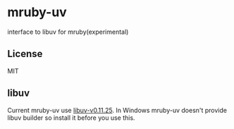 mruby-uv
========

interface to libuv for mruby(experimental)

License
-------

MIT

libuv
-----

Current mruby-uv use [libuv-v0.11.25](http://libuv.org/dist/v0.11.25/libuv-v0.11.25.tar.gz).
In Windows mruby-uv doesn't provide libuv builder so install it before you use this.
